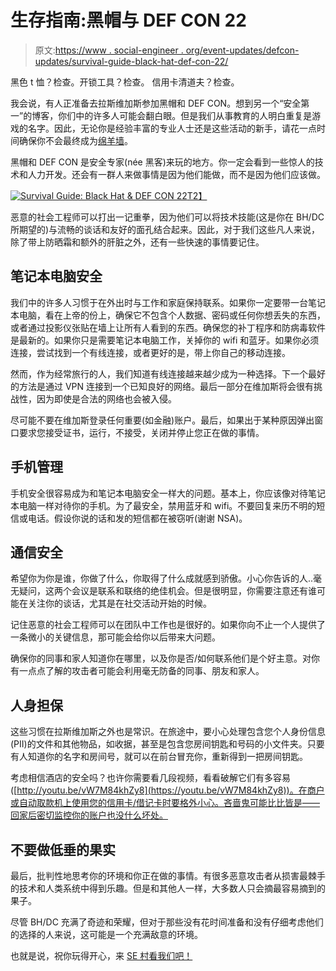 # 生存指南:黑帽与 DEF CON 22

> 原文:[https://www . social-engineer . org/event-updates/defcon-updates/survival-guide-black-hat-def-con-22/](https://www.social-engineer.org/event-updates/defcon-updates/survival-guide-black-hat-def-con-22/)

黑色 t 恤？检查。开锁工具？检查。
信用卡清道夫？检查。

我会说，有人正准备去拉斯维加斯参加黑帽和 DEF CON。想到另一个“安全第一”的博客，你们中的许多人可能会翻白眼。但是我们从事教育的人明白重复是游戏的名字。因此，无论你是经验丰富的专业人士还是这些活动的新手，请花一点时间确保你不会最终成为[绵羊墙](http://www.wallofsheep.com)。

黑帽和 DEF CON 是安全专家(née 黑客)来玩的地方。你一定会看到一些惊人的技术和人力开发。还会有一群人来做事情是因为他们能做，而不是因为他们应该做。

[![Survival Guide: Black Hat & DEF CON 22](../Images/97a415a763e56db1f24bd944a197b0fe.png)T2】](https://www.social-engineer.org/general-blog/survival-guide-black-hat-def-con-22/attachment/3675520/)

恶意的社会工程师可以打出一记重拳，因为他们可以将技术技能(这是你在 BH/DC 所期望的)与流畅的谈话和友好的面孔结合起来。因此，对于我们这些凡人来说，除了带上防晒霜和额外的肝脏之外，还有一些快速的事情要记住。

## 笔记本电脑安全

我们中的许多人习惯于在外出时与工作和家庭保持联系。如果你一定要带一台笔记本电脑，看在上帝的份上，确保它不包含个人数据、密码或任何你想丢失的东西，或者通过投影仪张贴在墙上让所有人看到的东西。确保您的补丁程序和防病毒软件是最新的。如果你只是需要笔记本电脑工作，关掉你的 wifi 和蓝牙。如果你必须连接，尝试找到一个有线连接，或者更好的是，带上你自己的移动连接。

然而，作为经常旅行的人，我们知道有线连接越来越少成为一种选择。下一个最好的方法是通过 VPN 连接到一个已知良好的网络。最后一部分在维加斯将会很有挑战性，因为即使是合法的网络也会被入侵。

尽可能不要在维加斯登录任何重要(如金融)账户。最后，如果出于某种原因弹出窗口要求您接受证书，运行，不接受，关闭并停止您正在做的事情。

## 手机管理

手机安全很容易成为和笔记本电脑安全一样大的问题。基本上，你应该像对待笔记本电脑一样对待你的手机。为了最安全，禁用蓝牙和 wifi。不要回复来历不明的短信或电话。假设你说的话和发的短信都在被窃听(谢谢 NSA)。

## 通信安全

希望你为你是谁，你做了什么，你取得了什么成就感到骄傲。小心你告诉的人..毫无疑问，这两个会议是联系和联络的绝佳机会。但是很明显，你需要注意还有谁可能在关注你的谈话，尤其是在社交活动开始的时候。

记住恶意的社会工程师可以在团队中工作也是很好的。如果你向不止一个人提供了一条微小的关键信息，那可能会给你以后带来大问题。

确保你的同事和家人知道你在哪里，以及你是否/如何联系他们是个好主意。对你有一点点了解的攻击者可能会利用毫无防备的同事、朋友和家人。

## 人身担保

这些习惯在拉斯维加斯之外也是常识。在旅途中，要小心处理包含您个人身份信息(PII)的文件和其他物品，如收据，甚至是包含您房间钥匙和号码的小文件夹。只要有人知道你的名字和房间号，就可以在前台冒充你，重新得到一把房间钥匙。

考虑相信酒店的安全吗？也许你需要看几段视频，看看破解它们有多容易([http://youtu.be/vW7M84khZy8](https://youtu.be/vW7M84khZy8))。在商户或自动取款机上使用您的信用卡/借记卡时要格外小心。吝啬鬼可能比比皆是——回家后密切监控你的账户也没什么坏处。

## 不要做低垂的果实

最后，批判性地思考你的环境和你正在做的事情。有很多恶意攻击者从损害最棘手的技术和人类系统中得到乐趣。但是和其他人一样，大多数人只会摘最容易摘到的果子。

尽管 BH/DC 充满了奇迹和荣耀，但对于那些没有花时间准备和没有仔细考虑他们的选择的人来说，这可能是一个充满敌意的环境。

也就是说，祝你玩得开心，来 [SE 村看我们吧！](https://www.social-engineer.org/social-engineer-village/)